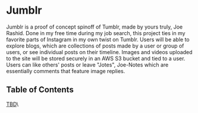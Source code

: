 # Jumblr

Jumblr is a proof of concept spinoff of Tumblr, made by yours truly, Joe Rashid. Done in my free time during my job search, this project ties in my favorite parts of Instagram in my own twist on Tumblr. Users will be able to explore blogs, which are collections of posts made by a user or group of users, or see individual posts on their timeline. Images and videos uploaded to the site will be stored securely in an AWS S3 bucket and tied to a user. Users can like others' posts or leave "Jotes", Joe-Notes which are essentially comments that feature image replies.

## Table of Contents
[TBD](https://github.com/poedude5229/jumblr?tab=readme-ov-file#Jumblr)\

